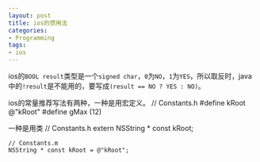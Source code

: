 ```yaml
---
layout: post
title: ios的惯用法
categories:
- Programming
tags:
- ios
---
```


ios的`BOOL result`类型是一个`signed char`，`0`为`NO`，`1`为`YES`，所以取反时，java中的`!result`是不能用的，要写成`(result == NO ? YES : NO)`。

ios的常量推荐写法有两种，一种是用宏定义。
	// Constants.h
	#define kRoot @"kRoot"
	#define gMax (12)

一种是用类
	// Constants.h
	extern NSString * const kRoot;

	// Constants.m
	NSString * const kRoot = @"kRoot";
